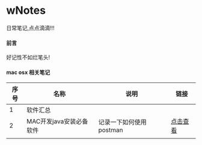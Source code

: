 # wNotes
日常笔记,点点滴滴!!!





#### 前言

好记性不如烂笔头!



#### mac osx 相关笔记

| 序号 | 名称                    | 说明                    | 链接                             |
| ---- | ----------------------- | ----------------------- | -------------------------------- |
| 1    | 软件汇总                |                         |                                  |
| 2    | MAC开发java安装必备软件 | 记录一下如何使用postman | [点击查看](MAC中JAVA开发必备.md) |
|      |                         |                         |                                  |

